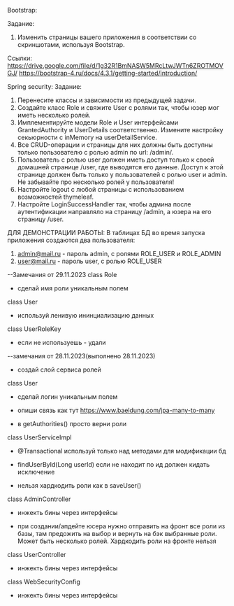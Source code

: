 Bootstrap:

Задание:
1. Изменить страницы вашего приложения в соответствии со скриншотами, используя Bootstrap.

Ссылки: https://drive.google.com/file/d/1g32R1BmNASW5MRcLtwJWTn6ZROTMOVGJ/
https://bootstrap-4.ru/docs/4.3.1/getting-started/introduction/

Spring security:
Задание:
1. Перенесите классы и зависимости из предыдущей задачи.
2. Создайте класс Role и свяжите User с ролями так, чтобы юзер мог иметь несколько ролей.
3. Имплементируйте модели Role и User интерфейсами GrantedAuthority и UserDetails соответственно. Измените настройку секьюрности с inMemory на userDetailService.
4. Все CRUD-операции и страницы для них должны быть доступны только пользователю с ролью admin по url: /admin/.
5. Пользователь с ролью user должен иметь доступ только к своей домашней странице /user, где выводятся его данные. Доступ к этой странице должен быть только у пользователей с ролью user и admin. Не забывайте про несколько ролей у пользователя!
6. Настройте logout с любой страницы с использованием возможностей thymeleaf.
7. Настройте LoginSuccessHandler так, чтобы админа после аутентификации направляло на страницу /admin, а юзера на его страницу /user.

ДЛЯ ДЕМОНСТРАЦИИ РАБОТЫ:
В таблицах БД во время запуска приложения создаются два пользователя:
1) admin@mail.ru - пароль admin, с ролями ROLE_USER и ROLE_ADMIN
2) user@mail.ru - пароль user, с ролью ROLE_USER

--Замечания от 29.11.2023
class Role

- сделай имя роли уникальным полем

class User

- используй ленивую ининциализацию данных

class UserRoleKey

- если не используешь - удали


--замечания от 28.11.2023(выполнено 28.11.2023)
- создай слой сервиса ролей

class User

- сделай логин уникальным полем

- опиши связь как тут https://www.baeldung.com/jpa-many-to-many

- в getAuthorities() просто верни роли

class UserServiceImpl

- @Transactional используй только над методами для модификации бд

- findUserById(Long userId) если не находит по ид должен кидать исключение

- нельзя хардкодить роли как в saveUser()

class AdminController

- инжекть бины через интерфейсы

- при создании/апдейте юсера нужно отправить на фронт все роли из базы, там предожить на выбор и вернуть на бэк выбранные роли. Может быть несколько ролей. Хардкодить роли на фронте нельзя

class UserController

- инжекть бины через интерфейсы

class WebSecurityConfig

- инжекть бины через интерфейсы



